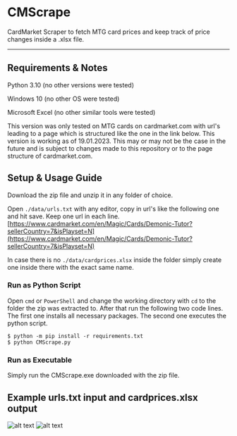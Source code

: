 # CMScrape
CardMarket Scraper to fetch MTG card prices and keep track of price changes inside a .xlsx file.

---
## Requirements & Notes
Python 3.10 (no other versions were tested)

Windows 10 (no other OS were tested)

Microsoft Excel (no other similar tools were tested)

This version was only tested on MTG cards on cardmarket.com with url's leading to a page which is structured like the one in the link below.
This version is working as of 19.01.2023. This may or may not be the case in the future and is subject to changes made to this repository or
to the page structure of cardmarket.com.


## Setup & Usage Guide
Download the zip file and unzip it in any folder of choice. 

Open `./data/urls.txt` with any editor, copy in url's like the following one and hit save. Keep one url in each line.
[https://www.cardmarket.com/en/Magic/Cards/Demonic-Tutor?sellerCountry=7&isPlayset=N](https://www.cardmarket.com/en/Magic/Cards/Demonic-Tutor?sellerCountry=7&isPlayset=N)

In case there is no `./data/cardprices.xlsx` inside the folder simply create one inside there with the exact same name.

### Run as Python Script
Open `cmd` or `PowerShell` and change the working directory with `cd` to the folder the zip was extracted to.
After that run the following two code lines. The first one installs all necessary packages. The second one executes the python script.
```
$ python -m pip install -r requirements.txt
$ python CMScrape.py
```

### Run as Executable
Simply run the CMScrape.exe downloaded with the zip file.


## Example urls.txt input and cardprices.xlsx output
![alt text](https://i.imgur.com/LVU6rjQ.png)
![alt text](https://i.imgur.com/0vv8ahd.png)

